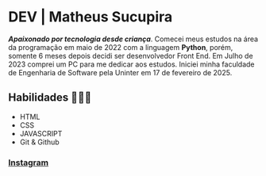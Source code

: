 # DEV | Matheus Sucupira
***Apaixonado por tecnologia desde criança***. Comecei meus estudos na área da programação em maio de 2022 com a linguagem **Python**, porém, somente 6 meses depois decidi ser desenvolvedor Front End. Em Julho de 2023 comprei um PC para me dedicar aos estudos. Iniciei minha faculdade de Engenharia de Software pela Uninter em 17 de fevereiro de 2025.

## Habilidades 👨🏽‍💻 ##
- HTML
- CSS
- JAVASCRIPT
- Git & Github

### [Instagram](https://www.instagram.com/matheus.sucupira/) ###

<!---
MatheuSucupira/MatheuSucupira is a ✨ special ✨ repository because its `README.md` (this file) appears on your GitHub profile.
You can click the Preview link to take a look at your changes.
--->

